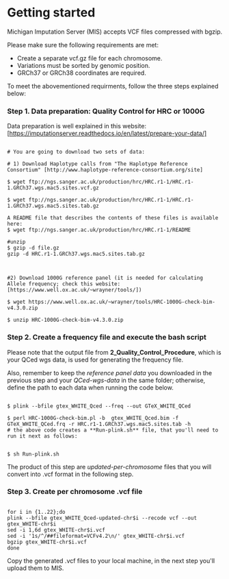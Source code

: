 
# Getting started

Michigan Imputation Server (MIS) accepts VCF files compressed with bgzip. 

Please make sure the following requirements are met:

   - Create a separate vcf.gz file for each chromosome.
   - Variations must be sorted by genomic position.
   - GRCh37 or GRCh38 coordinates are required.


To meet the abovementioned requirments, follow the three steps explained below:                                                      

### Step 1. Data preparation: Quality Control for HRC or 1000G
Data preparation is well explained in this website: 
[https://imputationserver.readthedocs.io/en/latest/prepare-your-data/]

```{bash}

# You are going to download two sets of data:

# 1) Download Haplotype calls from "The Haplotype Reference Consortium" [http://www.haplotype-reference-consortium.org/site]

$ wget ftp://ngs.sanger.ac.uk/production/hrc/HRC.r1-1/HRC.r1-1.GRCh37.wgs.mac5.sites.vcf.gz

$ wget ftp://ngs.sanger.ac.uk/production/hrc/HRC.r1-1/HRC.r1-1.GRCh37.wgs.mac5.sites.tab.gz

A README file that describes the contents of these files is available here: 
$ wget ftp://ngs.sanger.ac.uk/production/hrc/HRC.r1-1/README
 
#unzip
$ gzip -d file.gz 
gzip -d HRC.r1-1.GRCh37.wgs.mac5.sites.tab.gz
 
 
 
#2) Download 1000G reference panel (it is needed for calculating Allele frequency; check this website: [https://www.well.ox.ac.uk/~wrayner/tools/]) 

$ wget https://www.well.ox.ac.uk/~wrayner/tools/HRC-1000G-check-bim-v4.3.0.zip

$ unzip HRC-1000G-check-bim-v4.3.0.zip 

```


### Step 2. Create a frequency file and execute the bash script

Please note that the output file from **2_Quality_Control_Procedure**, which is your QCed wgs data, is used for generating the frequency file. 

Also, remember to keep the *reference panel data* you downloaded in the previous step and your *QCed-wgs-data* in the same folder; otherwise, define the path to each data when running the code below. 

```{bash}

$ plink --bfile gtex_WHITE_Qced --freq --out GTeX_WHITE_QCed

$ perl HRC-1000G-check-bim.pl -b  gtex_WHITE_Qced.bim -f  GTeX_WHITE_QCed.frq -r HRC.r1-1.GRCh37.wgs.mac5.sites.tab -h
# the above code creates a **Run-plink.sh** file, that you'll need to run it next as follows:


$ sh Run-plink.sh

```
The product of this step are *updated-per-chromosome* files that you will convert into .vcf format in the following step. 


### Step 3. Create per chromosome .vcf file

```{bash}

for i in {1..22};do
plink --bfile gtex_WHITE_Qced-updated-chr$i --recode vcf --out gtex_WHITE-chr$i
sed -i 1,6d gtex_WHITE-chr$i.vcf
sed -i '1s/^/##fileformat=VCFv4.2\n/' gtex_WHITE-chr$i.vcf
bgzip gtex_WHITE-chr$i.vcf
done

```

Copy the generated .vcf files to your local machine, in the next step you'll upload them to MIS. 


